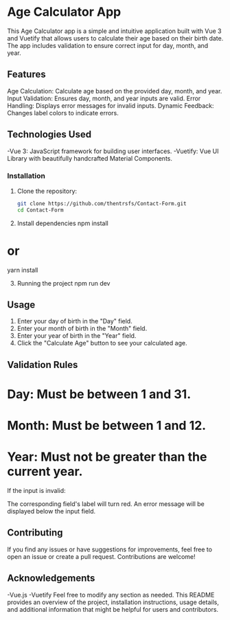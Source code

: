 # Age Calculator App
This Age Calculator app is a simple and intuitive application built with Vue 3 and Vuetify that allows users to calculate their age based on their birth date. The app includes validation to ensure correct input for day, month, and year.

## Features
Age Calculation: Calculate age based on the provided day, month, and year.
Input Validation: Ensures day, month, and year inputs are valid.
Error Handling: Displays error messages for invalid inputs.
Dynamic Feedback: Changes label colors to indicate errors.
## Technologies Used
-Vue 3: JavaScript framework for building user interfaces.
-Vuetify: Vue UI Library with beautifully handcrafted Material Components.
### Installation
1. Clone the repository:

   ```bash
   git clone https://github.com/thentrsfs/Contact-Form.git
   cd Contact-Form
   
2. Install dependencies
   npm install
# or
yarn install

3. Running the project
   npm run dev
   
## Usage
1. Enter your day of birth in the "Day" field.
2. Enter your month of birth in the "Month" field.
3. Enter your year of birth in the "Year" field.
4. Click the "Calculate Age" button to see your calculated age.
## Validation Rules
# Day: Must be between 1 and 31.
# Month: Must be between 1 and 12.
# Year: Must not be greater than the current year.
If the input is invalid:

The corresponding field's label will turn red.
An error message will be displayed below the input field.

## Contributing
If you find any issues or have suggestions for improvements, feel free to open an issue or create a pull request. Contributions are welcome!

## Acknowledgements
-Vue.js
-Vuetify
Feel free to modify any section as needed. This README provides an overview of the project, installation instructions, usage details, and additional information that might be helpful for users and contributors.
   
